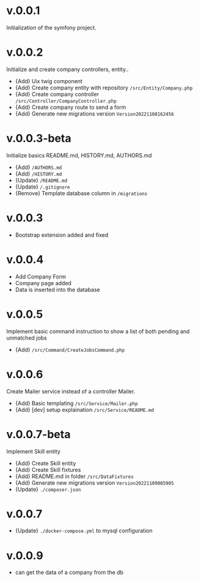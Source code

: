 # v.0.0.1
Initialization of the symfony project.

# v.0.0.2
Initialize and create company controllers, entity..
- {Add} Uix twig component
- {Add} Create company entity with repository `/src/Entity/Company.php`
- {Add} Create company controller `/src/Controller/CompanyController.php`
- {Add} Create company route to send a form
- {Add} Generate new migrations version `Version20221108162456`

# v.0.0.3-beta
Initialize basics README.md, HISTORY.md, AUTHORS.md
- {Add} `/AUTHORS.md`
- {Add} `/HISTORY.md`
- {Update} `/README.md`
- {Update} `/.gitignore`
- {Remove} Template database column in `/migrations`

# v.0.0.3
- Bootstrap extension added and fixed

# v.0.0.4
- Add Company Form
- Company page added
- Data is inserted into the database

# v.0.0.5
Implement basic command instruction to show a list of both pending and unmatched jobs
- {Add} `/src/Command/CreateJobsCommand.php`

# v.0.0.6
Create Mailer service instead of a controller Mailer.
- {Add} Basic templating `/src/Service/Mailer.php`
- {Add} [dev] setup explaination `/src/Service/README.md`

# v.0.0.7-beta
Implement Skill entity
- {Add} Create Skill entity
- {Add} Create Skill fixtures
- {Add} README.md in folder `/src/DataFixtures`
- {Add} Generate new migrations version `Version20221109085905`
- {Update} `./composer.json`

# v.0.0.7
- {Update} `./docker-compose.yml` to mysql configuration

# v.0.0.9
- can get the data of a company from the db